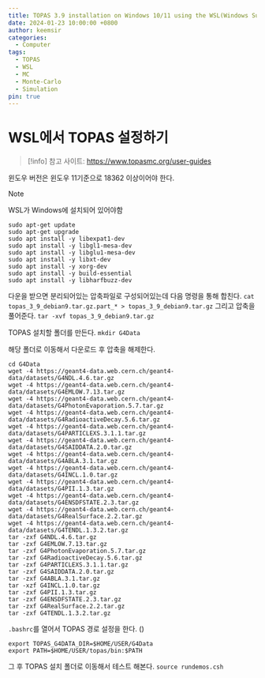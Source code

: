 ```yaml
---
title: TOPAS 3.9 installation on Windows 10/11 using the WSL(Windows Subsystem for Linux)
date: 2024-01-23 10:00:00 +0800
author: keemsir
categories:
  - Computer
tags:
  - TOPAS
  - WSL
  - MC
  - Monte-Carlo
  - Simulation
pin: true
---
```


# WSL에서 TOPAS 설정하기

> [!info]
> 참고 사이트: https://www.topasmc.org/user-guides

윈도우 버전은 윈도우 11기준으로 18362 이상이어야 한다.


> [!note] 
> WSL가 Windows에 설치되어 있어야함



```shell
sudo apt-get update
sudo apt-get upgrade
sudo apt install -y libexpat1-dev
sudo apt install -y libgl1-mesa-dev
sudo apt install -y libglu1-mesa-dev
sudo apt install -y libxt-dev
sudo apt install -y xorg-dev
sudo apt install -y build-essential
sudo apt install -y libharfbuzz-dev
```


다운을 받으면 분리되어있는 압축파일로 구성되어있는데 다음 명령을 통해 합친다. 
`cat topas_3_9_debian9.tar.gz.part_* > topas_3_9_debian9.tar.gz`
그리고 압축을 풀어준다.
`tar -xvf topas_3_9_debian9.tar.gz`

TOPAS 설치할 폴더를 만든다.
`mkdir G4Data`

해당 폴더로 이동해서 다운로드 후 압축을 해제한다.
```shell
cd G4Data
wget -4 https://geant4-data.web.cern.ch/geant4-data/datasets/G4NDL.4.6.tar.gz
wget -4 https://geant4-data.web.cern.ch/geant4-data/datasets/G4EMLOW.7.13.tar.gz
wget -4 https://geant4-data.web.cern.ch/geant4-data/datasets/G4PhotonEvaporation.5.7.tar.gz
wget -4 https://geant4-data.web.cern.ch/geant4-data/datasets/G4RadioactiveDecay.5.6.tar.gz
wget -4 https://geant4-data.web.cern.ch/geant4-data/datasets/G4PARTICLEXS.3.1.1.tar.gz
wget -4 https://geant4-data.web.cern.ch/geant4-data/datasets/G4SAIDDATA.2.0.tar.gz
wget -4 https://geant4-data.web.cern.ch/geant4-data/datasets/G4ABLA.3.1.tar.gz
wget -4 https://geant4-data.web.cern.ch/geant4-data/datasets/G4INCL.1.0.tar.gz
wget -4 https://geant4-data.web.cern.ch/geant4-data/datasets/G4PII.1.3.tar.gz
wget -4 https://geant4-data.web.cern.ch/geant4-data/datasets/G4ENSDFSTATE.2.3.tar.gz
wget -4 https://geant4-data.web.cern.ch/geant4-data/datasets/G4RealSurface.2.2.tar.gz
wget -4 https://geant4-data.web.cern.ch/geant4-data/datasets/G4TENDL.1.3.2.tar.gz
tar -zxf G4NDL.4.6.tar.gz
tar -zxf G4EMLOW.7.13.tar.gz
tar -zxf G4PhotonEvaporation.5.7.tar.gz
tar -zxf G4RadioactiveDecay.5.6.tar.gz
tar -zxf G4PARTICLEXS.3.1.1.tar.gz
tar -zxf G4SAIDDATA.2.0.tar.gz
tar -zxf G4ABLA.3.1.tar.gz
tar -xzf G4INCL.1.0.tar.gz
tar -zxf G4PII.1.3.tar.gz
tar -zxf G4ENSDFSTATE.2.3.tar.gz
tar -zxf G4RealSurface.2.2.tar.gz
tar -zxf G4TENDL.1.3.2.tar.gz
```


`.bashrc`를 열어서 TOPAS 경로 설정을 한다. ()
```shell
export TOPAS_G4DATA_DIR=$HOME/USER/G4Data
export PATH=$HOME/USER/topas/bin:$PATH
```

그 후 TOPAS 설치 폴더로 이동해서 테스트 해본다.
`source rundemos.csh`

